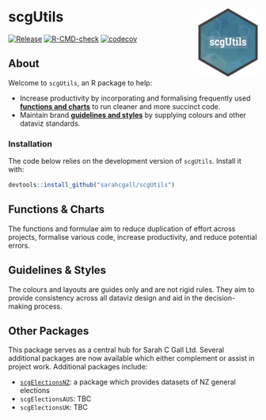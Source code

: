 scgUtils <a href="https://sarahcgall.github.io/scgUtils/"><img src="man/figures/logo.png" align="right" height="138" alt="" /></a>
================
<!-- badges: start -->
[![Release](https://img.shields.io/badge/Release-development%20version%200&#46;0&#46;1-1c75bc)](https://github.com/sarahcgall/scgUtils)
[![R-CMD-check](https://github.com/sarahcgall/scgUtils/actions/workflows/R-CMD-check.yaml/badge.svg)](https://github.com/sarahcgall/scgUtils/actions/workflows/R-CMD-check.yaml)
[![codecov](https://codecov.io/gh/sarahcgall/scgUtils/graph/badge.svg?token=SG99DJ56I4)](https://codecov.io/gh/sarahcgall/scgUtils)
<!-- badges: end -->

## About
Welcome to `scgUtils`, an R package to help:

* Increase productivity by incorporating and formalising frequently used 
[**functions and charts**](#functions--charts) to run cleaner and more succinct code.
* Maintain brand [**guidelines and styles**](#guidelines--styles) by supplying colours and other 
dataviz standards.

### Installation

The code below relies on the development version of `scgUtils`.
Install it with:

``` r
devtools::install_github("sarahcgall/scgUtils")
```

## Functions & Charts
The functions and formulae aim to reduce duplication of effort across 
projects, formalise various code, increase productivity, and reduce potential errors.

## Guidelines & Styles
The colours and layouts are guides only and are not rigid rules. 
They aim to provide consistency across all dataviz design and aid in 
the decision-making process.

## Other Packages
This package serves as a central hub for Sarah C Gall Ltd. Several additional 
packages are now available which either complement or assist in project work. 
Additional packages include:

* [`scgElectionsNZ`](https://sarahcgall.github.io/scgElectionsNZ): a package which provides datasets of NZ general elections
* `scgElectionsAUS`: TBC
* `scgElectionsUK`: TBC
